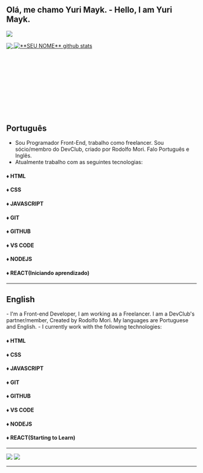 ## Olá, me chamo Yuri Mayk. - Hello, I am Yuri Mayk.

<a href="https://www.linkedin.com/in/yurimayk/"><img src="https://img.shields.io/static/v1?label=Overview&message=YuriMayk&color=f8efd4&style=for-the-badge&logo=GitHub">
<!-- <img align='right' src="https://github-readme-stats.vercel.app/api?username=YuriMayk&show_icons=true&title_color=783c00&text_color=af552e&icon_color=783c00&bg_color=f8efd4&cache_seconds=2300"> 
</a> -->
<a href="https://github.com/Gurupreet">
  <img align="center" src="https://github-readme-stats.vercel.app/api/top-langs/?username=YuriMayk&theme=dracula&hide_langs_below=1" />
</a>

<a href="https://github.com/Gurupreet">
 <img align="center" src="https://github-readme-stats.vercel.app/api?username=YuriMayk&show_icons=true&theme=dracula&line_height=27" alt="**SEU NOME** github stats"/>
</a>


<div>
  <p>
</br>
</br>
</br>
</br>
</br>
</br>
</br>
</br>
</br>

## Português
 - Sou Programador Front-End, trabalho como freelancer. Sou sócio/membro do DevClub, criado por Rodolfo Mori. Falo Português e Inglês.
 - Atualmente trabalho com as seguintes tecnologias: 
</p>

#### ♦ HTML 
#### ♦ CSS
#### ♦ JAVASCRIPT
#### ♦ GIT
#### ♦ GITHUB
#### ♦ VS CODE
#### ♦ NODEJS
#### ♦ REACT(Iniciando aprendizado)

<hr>

## English
<p>
- I'm a Front-end Developer, I am working as a Freelancer. I am a DevClub's partner/member, Created by Rodolfo Mori. My languages are Portuguese and English.
- I currently work with the following technologies:
</p>


#### ♦ HTML 
#### ♦ CSS
#### ♦ JAVASCRIPT
#### ♦ GIT
#### ♦ GITHUB
#### ♦ VS CODE
#### ♦ NODEJS
#### ♦ REACT(Starting to Learn)

<hr>
</div>


<p align="left">
  <a href="mailto:yuri.mayk@gmail.com" alt="Gmail">
  <img src="https://img.shields.io/badge/-Gmail-FF0000?style=flat-square&labelColor=FF0000&logo=gmail&logoColor=white&link=LINK-DO-SEU-EMAIL" /></a>

  <a href="https://www.linkedin.com/in/yurimayk/" alt="Linkedin">
  <img src="https://img.shields.io/badge/-Linkedin-0e76a8?style=flat-square&logo=Linkedin&logoColor=white&link=LINK-DO-SEU-LINKEDIN" /></a>



<hr>

